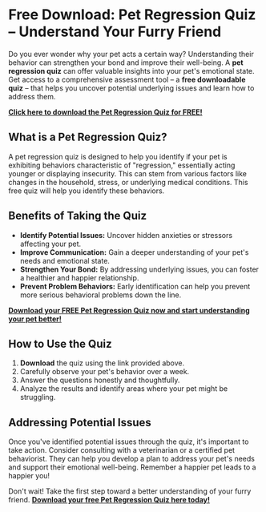 # Free Download: Pet Regression Quiz – Understand Your Furry Friend

Do you ever wonder why your pet acts a certain way? Understanding their behavior can strengthen your bond and improve their well-being. A **pet regression quiz** can offer valuable insights into your pet's emotional state. Get access to a comprehensive assessment tool – a **free downloadable quiz** – that helps you uncover potential underlying issues and learn how to address them.

[**Click here to download the Pet Regression Quiz for FREE!**](https://udemywork.com/pet-regression-quiz)

## What is a Pet Regression Quiz?

A pet regression quiz is designed to help you identify if your pet is exhibiting behaviors characteristic of "regression," essentially acting younger or displaying insecurity. This can stem from various factors like changes in the household, stress, or underlying medical conditions. This free quiz will help you identify these behaviors.

## Benefits of Taking the Quiz

*   **Identify Potential Issues:** Uncover hidden anxieties or stressors affecting your pet.
*   **Improve Communication:** Gain a deeper understanding of your pet's needs and emotional state.
*   **Strengthen Your Bond:** By addressing underlying issues, you can foster a healthier and happier relationship.
*   **Prevent Problem Behaviors:** Early identification can help you prevent more serious behavioral problems down the line.

[**Download your FREE Pet Regression Quiz now and start understanding your pet better!**](https://udemywork.com/pet-regression-quiz)

## How to Use the Quiz

1.  **Download** the quiz using the link provided above.
2.  Carefully observe your pet's behavior over a week.
3.  Answer the questions honestly and thoughtfully.
4.  Analyze the results and identify areas where your pet might be struggling.

## Addressing Potential Issues

Once you've identified potential issues through the quiz, it's important to take action. Consider consulting with a veterinarian or a certified pet behaviorist. They can help you develop a plan to address your pet's needs and support their emotional well-being. Remember a happier pet leads to a happier you!

Don't wait! Take the first step toward a better understanding of your furry friend. [**Download your free Pet Regression Quiz here today!**](https://udemywork.com/pet-regression-quiz)
